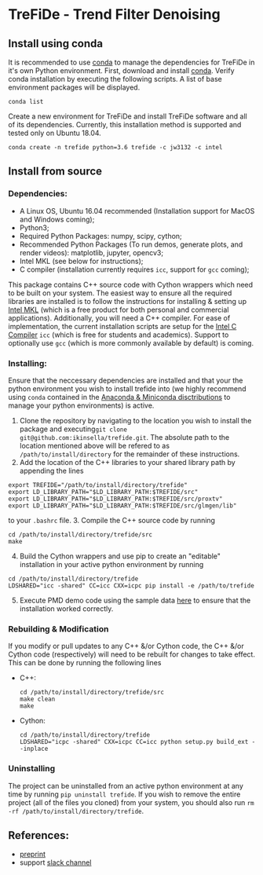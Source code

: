 # TreFiDe - Trend Filter Denoising

## Install using conda

It is recommended to use [conda](https://www.anaconda.com/) to manage the 
dependencies for TreFiDe in it's own Python environment.
First, download and install [conda](https://www.anaconda.com/distribution/). Verify conda installation
by executing the following scripts. A list of base environment packages will be displayed.
```
conda list
```

<!-- pytorch only requires nvidia driver, doesn't require to install cuda. -->
Create a new environment for TreFiDe and install TreFiDe software and all of its dependencies. 
Currently, this installation method is supported and tested only on Ubuntu 18.04.
```
conda create -n trefide python=3.6 trefide -c jw3132 -c intel
```



## Install from source

### Dependencies:
- A Linux OS, Ubuntu 16.04 recommended (Installation support for MacOS and Windows coming);
- Python3;
- Required Python Packages: numpy, scipy, cython;
- Recommended Python Packages (To run demos, generate plots, and render videos): matplotlib, jupyter, opencv3; 
- Intel MKL (see below for instructions);
- C compiler (installation currently requires ```icc```, support for ```gcc``` coming);

This package contains C++ source code with Cython wrappers which need to be built on your system. 
The easiest way to ensure all the required libraries are installed is to follow the instructions for installing & setting up [Intel MKL](https://software.intel.com/en-us/mkl) (which is a free product for both personal and commercial applications).
Additionally, you will need a C++ compiler. For ease of implementation, the current installation scripts are setup for the [Intel C Compiler](https://software.intel.com/en-us/c-compilers) ```icc``` (which is free for students and academics). Support to optionally use ```gcc``` (which is more commonly available by default) is coming.

### Installing:
Ensure that the neccessary dependencies are installed and that your the python environment you wish to install trefide into (we highly recommend using ```conda``` contained in the [Anaconda & Miniconda disctributions](https://www.anaconda.com/download/#linux) to manage your python environments) is active.
1. Clone the repository by navigating to the location you wish to install the package and executing```git clone git@github.com:ikinsella/trefide.git```. The absolute path to the location mentioned above will be refered to as ```/path/to/install/directory``` for the remainder of these instructions.
2. Add the location of the C++ libraries to your shared library path by appending the lines
```
export TREFIDE="/path/to/install/directory/trefide"
export LD_LIBRARY_PATH="$LD_LIBRARY_PATH:$TREFIDE/src"
export LD_LIBRARY_PATH="$LD_LIBRARY_PATH:$TREFIDE/src/proxtv"
export LD_LIBRARY_PATH="$LD_LIBRARY_PATH:$TREFIDE/src/glmgen/lib"
```
to your ```.bashrc``` file.
3. Compile the C++ source code by running 
```
cd /path/to/install/directory/trefide/src
make
```
4. Build the Cython wrappers and use pip to create an "editable" installation in your active python environment by running
```
cd /path/to/install/directory/trefide
LDSHARED="icc -shared" CC=icc CXX=icpc pip install -e /path/to/trefide
```
5. Execute PMD demo code using the sample data [here](https://drive.google.com/file/d/1v8E61-mKwyGNVPQFrLabsLsjA-l6D21E/view?usp=sharing) to ensure that the installation worked correctly.

### Rebuilding & Modification
If you modify or pull updates to any C++ &/or Cython code, the C++ &/or Cython code (respectively) will need to be rebuilt for changes to take effect. This can be done by running the following lines
- C++:
  ```
  cd /path/to/install/directory/trefide/src
  make clean
  make
  ```
- Cython:
  ```
  cd /path/to/install/directory/trefide
  LDSHARED="icpc -shared" CXX=icpc CC=icc python setup.py build_ext --inplace
  ``` 

### Uninstalling
The project can be uninstalled from an active python environment at any time by running ```pip uninstall trefide```. If you wish to remove the entire project (all of the files you cloned) from your system, you should also run ```rm -rf /path/to/install/directory/trefide```.

## References:
- [preprint](https://www.biorxiv.org/content/early/2018/06/03/334706.article-info)
- support [slack channel](https://join.slack.com/t/trefide/shared_invite/enQtMzc5NDM4MDk4OTgxLWE0NjNhZGE5N2VlMTcxNGEwODhkMmFlMjcyYmIzYTdkOGVkYThhNjdkMzEyZmM1NzIzYzc0NTZkYmVjMDY5ZTg)
